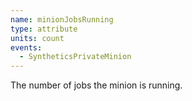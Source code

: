 ```yaml
---
name: minionJobsRunning
type: attribute
units: count
events:
  - SyntheticsPrivateMinion
---
```


The number of jobs the minion is running.